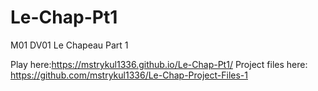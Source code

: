 # Le-Chap-Pt1
M01 DV01 Le Chapeau Part 1

Play here:https://mstrykul1336.github.io/Le-Chap-Pt1/
Project files here: https://github.com/mstrykul1336/Le-Chap-Project-Files-1
